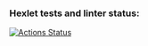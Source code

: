 ### Hexlet tests and linter status:
[![Actions Status](https://github.com/Lessorus/frontend-project-44/actions/workflows/hexlet-check.yml/badge.svg)](https://github.com/Lessorus/frontend-project-44/actions)